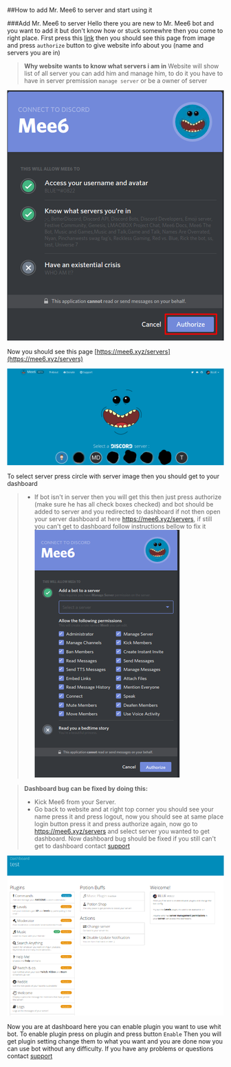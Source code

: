 ##How to add Mr. Mee6 to server and start using it

###Add Mr. Mee6 to server
Hello there you are new to Mr. Mee6 bot and you want to add it but don't know how or stuck somewhre then you come to right place. First press this [link](https://mee6.xyz/servers)
then you should see this page from image and press `authorize` button to give website info about you (name and servers you are in)
>**Why website wants to know what servers i am in**
>Website will show list of all server you can add him and manage him, to do it you have to have in server premission `manage server` or be a owner of server

![websiteauth](pics/authacc.png)

Now you should see this page [https://mee6.xyz/servers](https://mee6.xyz/servers)

![selectserverdash](pics/selectserver.png)

To select server press circle with server image then you should get to your dashboard
>+ If bot isn't in server then you will get this then just press authorize (make sure he has all check boxes checked) and bot should be added to server and you redirected to dashboard if not then open your server dashboard at here https://mee6.xyz/servers, if still you can't get to dashboard follow instructions bellow to fix it
 ![addbottoserver](pics/addbot.png) 

>**Dashboard bug can be fixed by doing this:**
>
>+ Kick Mee6 from your Server.
>+ Go back to website and at right top corner you should see your name press it and press logout, now you should see at same place login button press it and press authorize again, now go to https://mee6.xyz/servers and select server you wanted to get dashboard. Now dashboard bug should be fixed if you still can't get to dashboard contact [support](https://discord.gg/0tOgeGSG9kYFepgL)

![dashboard](pics/dashboard.png)

Now you are at dashboard here you can enable plugin you want to use whit bot.
To enable plugin press on plugin and press button `Enable` 
Then you will get plugin setting change them to what you want and you are done now you can use bot without any difficulty. If you have any problems or questions contact [support](https://discord.gg/0tOgeGSG9kYFepgL)

